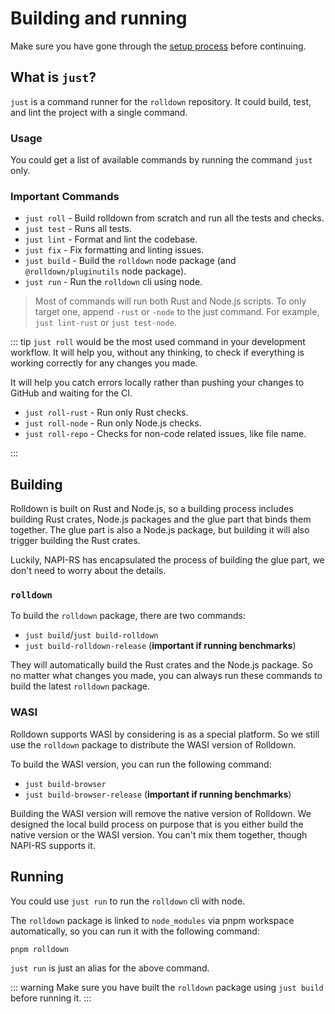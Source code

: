 # Building and running

Make sure you have gone through the [setup process](./setup-the-project.md) before continuing.

## What is `just`?

`just` is a command runner for the `rolldown` repository. It could build, test, and lint the project with a single command.

### Usage

You could get a list of available commands by running the command `just` only.

### Important Commands

- `just roll` - Build rolldown from scratch and run all the tests and checks.
- `just test` - Runs all tests.
- `just lint` - Format and lint the codebase.
- `just fix` - Fix formatting and linting issues.
- `just build` - Build the `rolldown` node package (and `@rolldown/pluginutils` node package).
- `just run` - Run the `rolldown` cli using node.

> Most of commands will run both Rust and Node.js scripts. To only target one, append `-rust` or `-node` to the just command. For example, `just lint-rust` or `just test-node`.

::: tip
`just roll` would be the most used command in your development workflow. It will help you, without any thinking, to check if everything is working correctly for any changes you made.

It will help you catch errors locally rather than pushing your changes to GitHub and waiting for the CI.

- `just roll-rust` - Run only Rust checks.
- `just roll-node` - Run only Node.js checks.
- `just roll-repo` - Checks for non-code related issues, like file name.

:::

## Building

Rolldown is built on Rust and Node.js, so a building process includes building Rust crates, Node.js packages and the glue part that binds them together. The glue part is also a Node.js package, but building it will also trigger building the Rust crates.

Luckily, NAPI-RS has encapsulated the process of building the glue part, we don't need to worry about the details.

### `rolldown`

To build the `rolldown` package, there are two commands:

- `just build`/`just build-rolldown`
- `just build-rolldown-release` (**important if running benchmarks**)

They will automatically build the Rust crates and the Node.js package. So no matter what changes you made, you can always run these commands to build the latest `rolldown` package.

### WASI

Rolldown supports WASI by considering is as a special platform. So we still use the `rolldown` package to distribute the WASI version of Rolldown.

To build the WASI version, you can run the following command:

- `just build-browser`
- `just build-browser-release` (**important if running benchmarks**)

Building the WASI version will remove the native version of Rolldown. We designed the local build process on purpose that is you either build the native version or the WASI version. You can't mix them together, though NAPI-RS supports it.

## Running

You could use `just run` to run the `rolldown` cli with node.

The `rolldown` package is linked to `node_modules` via pnpm workspace automatically, so you can run it with the following command:

```sh
pnpm rolldown
```

`just run` is just an alias for the above command.

::: warning
Make sure you have built the `rolldown` package using `just build` before running it.
:::
